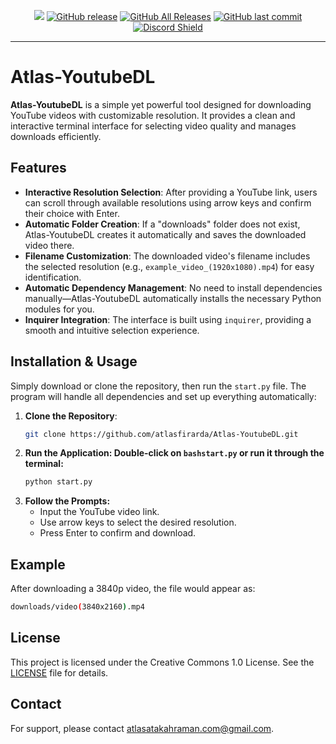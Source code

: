 <p align="center">
    <a href="https://visitorbadge.io/status?path=https%3A%2F%2Fgithub.com%2Fatlasfirarda%2FAtlas-YoutubeDL%2F"><img src="https://api.visitorbadge.io/api/visitors?path=https%3A%2F%2Fgithub.com%2Fatlasfirarda%2FAtlas-YoutubeDL%2F&labelColor=%23697689&countColor=%23ff8a65&style=plastic&labelStyle=none" /></a> 
    <a href="https://github.com/atlasfirarda/Atlas-YoutubeDL/releases"><img alt="GitHub release" src="https://img.shields.io/github/release/atlasfirarda/Atlas-YoutubeDL.svg?style=flat-square" /></a>
    <a href="https://github.com/atlasfirarda/Atlas-YoutubeDL/releases"><img alt="GitHub All Releases" src="https://img.shields.io/github/downloads/atlasfirarda/Atlas-YoutubeDL/total.svg?style=flat-square&color=%2364ff82" /></a>
    <a href="https://github.com/atlasfirarda/Atlas-YoutubeDL/commits"><img alt="GitHub last commit" src="https://img.shields.io/github/last-commit/atlasfirarda/Atlas-YoutubeDL.svg?style=flat-square" /></a>
    <a href="https://discord.gg/YhuKGzNatA">
      <img src="https://img.shields.io/discord/1041502781808328704?label=Discord" alt="Discord Shield"/></a>
</p>

---

# Atlas-YoutubeDL

**Atlas-YoutubeDL** is a simple yet powerful tool designed for downloading YouTube videos with customizable resolution. It provides a clean and interactive terminal interface for selecting video quality and manages downloads efficiently.

## Features

- **Interactive Resolution Selection**: After providing a YouTube link, users can scroll through available resolutions using arrow keys and confirm their choice with Enter.
- **Automatic Folder Creation**: If a "downloads" folder does not exist, Atlas-YoutubeDL creates it automatically and saves the downloaded video there.
- **Filename Customization**: The downloaded video's filename includes the selected resolution (e.g., `example_video_(1920x1080).mp4`) for easy identification.
- **Automatic Dependency Management**: No need to install dependencies manually—Atlas-YoutubeDL automatically installs the necessary Python modules for you.
- **Inquirer Integration**: The interface is built using `inquirer`, providing a smooth and intuitive selection experience.

## Installation & Usage

Simply download or clone the repository, then run the `start.py` file. The program will handle all dependencies and set up everything automatically:

1. **Clone the Repository**:
   ```bash
   git clone https://github.com/atlasfirarda/Atlas-YoutubeDL.git
2. **Run the Application: Double-click on `bashstart.py` or run it through the terminal:**
   ```bash
   python start.py
3. **Follow the Prompts:**
   - Input the YouTube video link.
   - Use arrow keys to select the desired resolution.
   - Press Enter to confirm and download.

## Example

After downloading a 3840p video, the file would appear as:
```bash
downloads/video(3840x2160).mp4
```

## License

This project is licensed under the Creative Commons 1.0 License. See the [LICENSE](LICENSE) file for details.

## Contact

For support, please contact [atlasatakahraman.com@gmail.com](mailto:atlasatakahraman.com@gmail.com).
